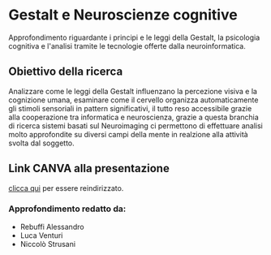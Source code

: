 # Gestalt e Neuroscienze cognitive
Approfondimento riguardante i principi e le leggi della Gestalt, la psicologia cognitiva e l'analisi tramite le tecnologie offerte dalla neuroinformatica.

## Obiettivo della ricerca
Analizzare come le leggi della Gestalt influenzano la percezione visiva e la cognizione umana, esaminare come il cervello organizza automaticamente gli stimoli sensoriali in pattern significativi, il tutto reso accessibile grazie alla cooperazione tra informatica e neuroscienza, grazie a questa branchia di ricerca sistemi basati sul Neuroimaging ci permettono di effettuare analisi molto approfondite su diversi campi della mente in realzione alla attività svolta dal soggetto.

## Link CANVA alla presentazione
[clicca qui](https://www.canva.com/design/DAF2nFA_PqU/bUhhK-zQgMayVZUZZccw1Q/view?utm_content=DAF2nFA_PqU&utm_campaign=designshare&utm_medium=link&utm_source=editor) per essere reindirizzato.


### Approfondimento redatto da:
- Rebuffi Alessandro
- Luca Venturi
- Niccolò Strusani
